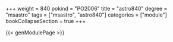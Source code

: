 +++
weight = 840
pokind = "PO2006"
title = "astro840"
degree = "msastro"
tags = ["msastro", "astro840"]
categories = ["module"]
bookCollapseSection = true
+++

{{< genModulePage >}}
